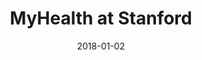 ---
layout: site
title: "MyHealth at Stanford"
date: 2018-01-02
categories: [medical]
version: 1.4.8
major: 1
minor: 4
patch: 8
slug: myhealth-at-stanford
link: https://myhealth.stanfordhealthcare.org/
permalink: /sites/:slug
---